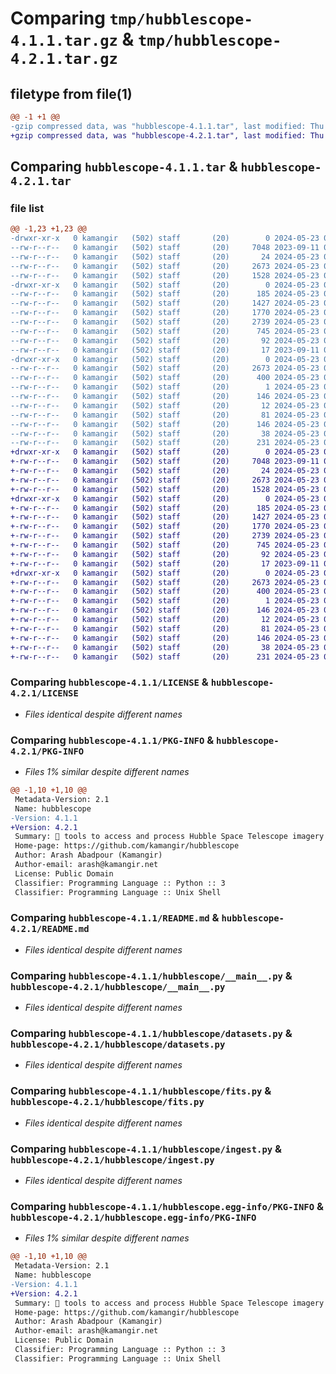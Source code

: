 # Comparing `tmp/hubblescope-4.1.1.tar.gz` & `tmp/hubblescope-4.2.1.tar.gz`

## filetype from file(1)

```diff
@@ -1 +1 @@
-gzip compressed data, was "hubblescope-4.1.1.tar", last modified: Thu May 23 03:21:54 2024, max compression
+gzip compressed data, was "hubblescope-4.2.1.tar", last modified: Thu May 23 03:22:37 2024, max compression
```

## Comparing `hubblescope-4.1.1.tar` & `hubblescope-4.2.1.tar`

### file list

```diff
@@ -1,23 +1,23 @@
-drwxr-xr-x   0 kamangir   (502) staff       (20)        0 2024-05-23 03:21:54.147680 hubblescope-4.1.1/
--rw-r--r--   0 kamangir   (502) staff       (20)     7048 2023-09-11 02:18:30.000000 hubblescope-4.1.1/LICENSE
--rw-r--r--   0 kamangir   (502) staff       (20)       24 2024-05-23 03:19:47.000000 hubblescope-4.1.1/MANIFEST.in
--rw-r--r--   0 kamangir   (502) staff       (20)     2673 2024-05-23 03:21:54.147280 hubblescope-4.1.1/PKG-INFO
--rw-r--r--   0 kamangir   (502) staff       (20)     1528 2024-05-23 03:17:15.000000 hubblescope-4.1.1/README.md
-drwxr-xr-x   0 kamangir   (502) staff       (20)        0 2024-05-23 03:21:54.143895 hubblescope-4.1.1/hubblescope/
--rw-r--r--   0 kamangir   (502) staff       (20)      185 2024-05-23 03:16:44.000000 hubblescope-4.1.1/hubblescope/__init__.py
--rw-r--r--   0 kamangir   (502) staff       (20)     1427 2024-05-23 03:17:56.000000 hubblescope-4.1.1/hubblescope/__main__.py
--rw-r--r--   0 kamangir   (502) staff       (20)     1770 2024-05-23 03:18:03.000000 hubblescope-4.1.1/hubblescope/datasets.py
--rw-r--r--   0 kamangir   (502) staff       (20)     2739 2024-05-23 03:18:06.000000 hubblescope-4.1.1/hubblescope/fits.py
--rw-r--r--   0 kamangir   (502) staff       (20)      745 2024-05-23 03:18:10.000000 hubblescope-4.1.1/hubblescope/ingest.py
--rw-r--r--   0 kamangir   (502) staff       (20)       92 2024-05-23 03:18:12.000000 hubblescope-4.1.1/hubblescope/logger.py
--rw-r--r--   0 kamangir   (502) staff       (20)       17 2023-09-11 02:18:31.000000 hubblescope-4.1.1/hubblescope/urls.py
-drwxr-xr-x   0 kamangir   (502) staff       (20)        0 2024-05-23 03:21:54.146874 hubblescope-4.1.1/hubblescope.egg-info/
--rw-r--r--   0 kamangir   (502) staff       (20)     2673 2024-05-23 03:21:54.000000 hubblescope-4.1.1/hubblescope.egg-info/PKG-INFO
--rw-r--r--   0 kamangir   (502) staff       (20)      400 2024-05-23 03:21:54.000000 hubblescope-4.1.1/hubblescope.egg-info/SOURCES.txt
--rw-r--r--   0 kamangir   (502) staff       (20)        1 2024-05-23 03:21:54.000000 hubblescope-4.1.1/hubblescope.egg-info/dependency_links.txt
--rw-r--r--   0 kamangir   (502) staff       (20)      146 2024-05-23 03:21:54.000000 hubblescope-4.1.1/hubblescope.egg-info/requires.txt
--rw-r--r--   0 kamangir   (502) staff       (20)       12 2024-05-23 03:21:54.000000 hubblescope-4.1.1/hubblescope.egg-info/top_level.txt
--rw-r--r--   0 kamangir   (502) staff       (20)       81 2024-05-23 03:19:47.000000 hubblescope-4.1.1/pyproject.toml
--rw-r--r--   0 kamangir   (502) staff       (20)      146 2024-05-23 03:19:30.000000 hubblescope-4.1.1/requirements.txt
--rw-r--r--   0 kamangir   (502) staff       (20)       38 2024-05-23 03:21:54.147758 hubblescope-4.1.1/setup.cfg
--rw-r--r--   0 kamangir   (502) staff       (20)      231 2024-05-23 03:21:16.000000 hubblescope-4.1.1/setup.py
+drwxr-xr-x   0 kamangir   (502) staff       (20)        0 2024-05-23 03:22:37.705279 hubblescope-4.2.1/
+-rw-r--r--   0 kamangir   (502) staff       (20)     7048 2023-09-11 02:18:30.000000 hubblescope-4.2.1/LICENSE
+-rw-r--r--   0 kamangir   (502) staff       (20)       24 2024-05-23 03:19:47.000000 hubblescope-4.2.1/MANIFEST.in
+-rw-r--r--   0 kamangir   (502) staff       (20)     2673 2024-05-23 03:22:37.704726 hubblescope-4.2.1/PKG-INFO
+-rw-r--r--   0 kamangir   (502) staff       (20)     1528 2024-05-23 03:17:15.000000 hubblescope-4.2.1/README.md
+drwxr-xr-x   0 kamangir   (502) staff       (20)        0 2024-05-23 03:22:37.702129 hubblescope-4.2.1/hubblescope/
+-rw-r--r--   0 kamangir   (502) staff       (20)      185 2024-05-23 03:22:07.000000 hubblescope-4.2.1/hubblescope/__init__.py
+-rw-r--r--   0 kamangir   (502) staff       (20)     1427 2024-05-23 03:17:56.000000 hubblescope-4.2.1/hubblescope/__main__.py
+-rw-r--r--   0 kamangir   (502) staff       (20)     1770 2024-05-23 03:18:03.000000 hubblescope-4.2.1/hubblescope/datasets.py
+-rw-r--r--   0 kamangir   (502) staff       (20)     2739 2024-05-23 03:18:06.000000 hubblescope-4.2.1/hubblescope/fits.py
+-rw-r--r--   0 kamangir   (502) staff       (20)      745 2024-05-23 03:18:10.000000 hubblescope-4.2.1/hubblescope/ingest.py
+-rw-r--r--   0 kamangir   (502) staff       (20)       92 2024-05-23 03:18:12.000000 hubblescope-4.2.1/hubblescope/logger.py
+-rw-r--r--   0 kamangir   (502) staff       (20)       17 2023-09-11 02:18:31.000000 hubblescope-4.2.1/hubblescope/urls.py
+drwxr-xr-x   0 kamangir   (502) staff       (20)        0 2024-05-23 03:22:37.704259 hubblescope-4.2.1/hubblescope.egg-info/
+-rw-r--r--   0 kamangir   (502) staff       (20)     2673 2024-05-23 03:22:37.000000 hubblescope-4.2.1/hubblescope.egg-info/PKG-INFO
+-rw-r--r--   0 kamangir   (502) staff       (20)      400 2024-05-23 03:22:37.000000 hubblescope-4.2.1/hubblescope.egg-info/SOURCES.txt
+-rw-r--r--   0 kamangir   (502) staff       (20)        1 2024-05-23 03:22:37.000000 hubblescope-4.2.1/hubblescope.egg-info/dependency_links.txt
+-rw-r--r--   0 kamangir   (502) staff       (20)      146 2024-05-23 03:22:37.000000 hubblescope-4.2.1/hubblescope.egg-info/requires.txt
+-rw-r--r--   0 kamangir   (502) staff       (20)       12 2024-05-23 03:22:37.000000 hubblescope-4.2.1/hubblescope.egg-info/top_level.txt
+-rw-r--r--   0 kamangir   (502) staff       (20)       81 2024-05-23 03:19:47.000000 hubblescope-4.2.1/pyproject.toml
+-rw-r--r--   0 kamangir   (502) staff       (20)      146 2024-05-23 03:19:30.000000 hubblescope-4.2.1/requirements.txt
+-rw-r--r--   0 kamangir   (502) staff       (20)       38 2024-05-23 03:22:37.705361 hubblescope-4.2.1/setup.cfg
+-rw-r--r--   0 kamangir   (502) staff       (20)      231 2024-05-23 03:21:16.000000 hubblescope-4.2.1/setup.py
```

### Comparing `hubblescope-4.1.1/LICENSE` & `hubblescope-4.2.1/LICENSE`

 * *Files identical despite different names*

### Comparing `hubblescope-4.1.1/PKG-INFO` & `hubblescope-4.2.1/PKG-INFO`

 * *Files 1% similar despite different names*

```diff
@@ -1,10 +1,10 @@
 Metadata-Version: 2.1
 Name: hubblescope
-Version: 4.1.1
+Version: 4.2.1
 Summary: 🔭 tools to access and process Hubble Space Telescope imagery and other datasets on AWS Open Data Registry.
 Home-page: https://github.com/kamangir/hubblescope
 Author: Arash Abadpour (Kamangir)
 Author-email: arash@kamangir.net
 License: Public Domain
 Classifier: Programming Language :: Python :: 3
 Classifier: Programming Language :: Unix Shell
```

### Comparing `hubblescope-4.1.1/README.md` & `hubblescope-4.2.1/README.md`

 * *Files identical despite different names*

### Comparing `hubblescope-4.1.1/hubblescope/__main__.py` & `hubblescope-4.2.1/hubblescope/__main__.py`

 * *Files identical despite different names*

### Comparing `hubblescope-4.1.1/hubblescope/datasets.py` & `hubblescope-4.2.1/hubblescope/datasets.py`

 * *Files identical despite different names*

### Comparing `hubblescope-4.1.1/hubblescope/fits.py` & `hubblescope-4.2.1/hubblescope/fits.py`

 * *Files identical despite different names*

### Comparing `hubblescope-4.1.1/hubblescope/ingest.py` & `hubblescope-4.2.1/hubblescope/ingest.py`

 * *Files identical despite different names*

### Comparing `hubblescope-4.1.1/hubblescope.egg-info/PKG-INFO` & `hubblescope-4.2.1/hubblescope.egg-info/PKG-INFO`

 * *Files 1% similar despite different names*

```diff
@@ -1,10 +1,10 @@
 Metadata-Version: 2.1
 Name: hubblescope
-Version: 4.1.1
+Version: 4.2.1
 Summary: 🔭 tools to access and process Hubble Space Telescope imagery and other datasets on AWS Open Data Registry.
 Home-page: https://github.com/kamangir/hubblescope
 Author: Arash Abadpour (Kamangir)
 Author-email: arash@kamangir.net
 License: Public Domain
 Classifier: Programming Language :: Python :: 3
 Classifier: Programming Language :: Unix Shell
```

